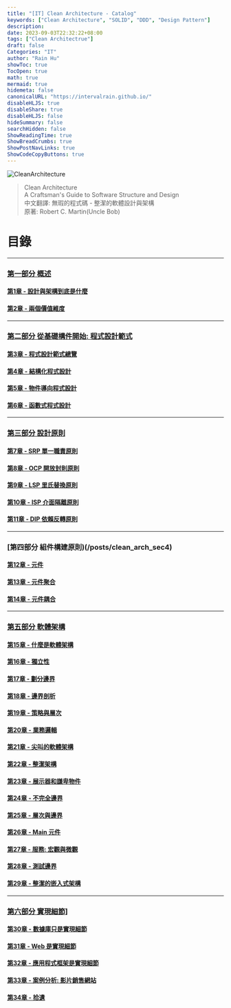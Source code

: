 ```yaml
---
title: "[IT] Clean Architecture - Catalog"
keywords: ["Clean Architecture", "SOLID", "DDD", "Design Pattern"]
description:
date: 2023-09-03T22:32:22+08:00
tags: ["Clean Architectrue"]
draft: false
Categories: "IT"
author: "Rain Hu"
showToc: true
TocOpen: true
math: true
mermaid: true
hidemeta: false
canonicalURL: "https://intervalrain.github.io/"
disableHLJS: true
disableShare: true
disableHLJS: false
hideSummary: false
searchHidden: false
ShowReadingTime: true
ShowBreadCrumbs: true
ShowPostNavLinks: true
ShowCodeCopyButtons: true
---
```

![CleanArchitecture](http://geekdaxue.co/uploads/projects/Clean-Architecture-zh/docs/cover.jpg)
> Clean Architecture  
> A Craftsman's Guide to Software Structure and Design  
> 中文翻譯: 無瑕的程式碼 - 整潔的軟體設計與架構  
> 原著: Robert C. Martin(Uncle Bob)
# 目錄
---
### [第一部分 概述](/posts/clean_arch/sec1)
#### [第1章 - 設計與架構到底是什麼](/posts/clean_arch/ch1)
#### [第2章 - 兩個價值維度](/posts/clean_arch/ch2)
---
### [第二部分 從基礎構件開始: 程式設計範式](/posts/clean_arch/sec2)
#### [第3章 - 程式設計範式總覽](/posts/clean_arch/ch3)
#### [第4章 - 結構化程式設計](/posts/clean_arch/ch4)
#### [第5章 - 物件導向程式設計](/posts/clean_arch/ch5)
#### [第6章 - 函數式程式設計](/posts/clean_arch/ch6)
---
### [第三部分 設計原則](/posts/clean_arch/sec3)
#### [第7章 - SRP 單一職責原則](/posts/clean_arch/ch7)
#### [第8章 - OCP 開放封則原則](/posts/clean_arch/ch8)
#### [第9章 - LSP 里氏替換原則](/posts/clean_arch/ch9)
#### [第10章 - ISP 介面隔離原則](/posts/clean_arch/ch10)
#### [第11章 - DIP 依賴反轉原則](/posts/clean_arch/ch11)
---
### [第四部分 組件構建原則)(/posts/clean_arch_sec4)
#### [第12章 - 元件](/posts/clean_arch_ch12)
#### [第13章 - 元件聚合](/posts/clean_arch_ch13)
#### [第14章 - 元件耦合](/posts/clean_arch_ch14)
---
### [第五部分 軟體架構](/posts/clean_arch_sec5)
#### [第15章 - 什麼是軟體架構](/posts/clean_arch_ch15)
#### [第16章 - 獨立性](/posts/clean_arch_ch16)
#### [第17章 - 劃分邊界](/posts/clean_arch_ch17)
#### [第18章 - 邊界剖析](/posts/clean_arch_ch18)
#### [第19章 - 策略與層次](/posts/clean_arch_ch19)
#### [第20章 - 業務邏輯](/posts/clean_arch_ch20)
#### [第21章 - 尖叫的軟體架構](/posts/clean_arch_ch21)
#### [第22章 - 整潔架構](/posts/clean_arch_ch22)
#### [第23章 - 展示器和謙卑物件](/posts/clean_arch_ch23)
#### [第24章 - 不完全邊界](/posts/clean_arch_ch24)
#### [第25章 - 層次與邊界](/posts/clean_arch_ch25)
#### [第26章 - Main 元件](/posts/clean_arch_ch26)
#### [第27章 - 服務: 宏觀與微觀](/posts/clean_arch_ch27)
#### [第28章 - 測試邊界](/posts/clean_arch_ch28)
#### [第29章 - 整潔的嵌入式架構](/posts/clean_arch_ch29)
---
### [第六部分 實現細節](/posts/clean_arch_sec6)]
#### [第30章 - 數據庫只是實現細節](/posts/clean_arch_ch30)
#### [第31章 - Web 是實現細節](/posts/clean_arch_ch31)
#### [第32章 - 應用程式框架是實現細節](/posts/clean_arch_ch32)
#### [第33章 - 案例分析: 影片銷售網站](/posts/clean_arch_ch33)
#### [第34章 - 拾遺](/posts/clean_arch_ch34)
